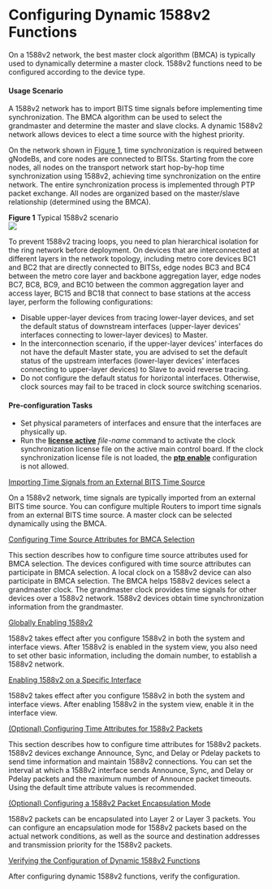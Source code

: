 Configuring Dynamic 1588v2 Functions
====================================

On a 1588v2 network, the best master clock algorithm (BMCA) is typically used to dynamically determine a master clock. 1588v2 functions need to be configured according to the device type.

#### Usage Scenario

A 1588v2 network has to import BITS time signals before implementing time synchronization. The BMCA algorithm can be used to select the grandmaster and determine the master and slave clocks. A dynamic 1588v2 network allows devices to elect a time source with the highest priority.

On the network shown in [Figure 1](#EN-US_TASK_0000001825841177__fig1646519193816), time synchronization is required between gNodeBs, and core nodes are connected to BITSs. Starting from the core nodes, all nodes on the transport network start hop-by-hop time synchronization using 1588v2, achieving time synchronization on the entire network. The entire synchronization process is implemented through PTP packet exchange. All nodes are organized based on the master/slave relationship (determined using the BMCA).

**Figure 1** Typical 1588v2 scenario  
![](figure/en-us_image_0000002078258746.png)

To prevent 1588v2 tracing loops, you need to plan hierarchical isolation for the ring network before deployment. On devices that are interconnected at different layers in the network topology, including metro core devices BC1 and BC2 that are directly connected to BITSs, edge nodes BC3 and BC4 between the metro core layer and backbone aggregation layer, edge nodes BC7, BC8, BC9, and BC10 between the common aggregation layer and access layer, BC15 and BC18 that connect to base stations at the access layer, perform the following configurations:

* Disable upper-layer devices from tracing lower-layer devices, and set the default status of downstream interfaces (upper-layer devices' interfaces connecting to lower-layer devices) to Master.
* In the interconnection scenario, if the upper-layer devices' interfaces do not have the default Master state, you are advised to set the default status of the upstream interfaces (lower-layer devices' interfaces connecting to upper-layer devices) to Slave to avoid reverse tracing.
* Do not configure the default status for horizontal interfaces. Otherwise, clock sources may fail to be traced in clock source switching scenarios.

#### Pre-configuration Tasks

* Set physical parameters of interfaces and ensure that the interfaces are physically up.
* Run the [**license active**](cmdqueryname=license+active) *file-name* command to activate the clock synchronization license file on the active main control board. If the clock synchronization license file is not loaded, the [**ptp enable**](cmdqueryname=ptp+enable) configuration is not allowed.


[Importing Time Signals from an External BITS Time Source](../../../../software/nev8r10_vrpv8r16/user/ne/dc_ne_1588v2_cfg_5005.html)

On a 1588v2 network, time signals are typically imported from an external BITS time source. You can configure multiple Routers to import time signals from an external BITS time source. A master clock can be selected dynamically using the BMCA.

[Configuring Time Source Attributes for BMCA Selection](../../../../software/nev8r10_vrpv8r16/user/ne/dc_ne_1588v2_cfg_5006.html)

This section describes how to configure time source attributes used for BMCA selection. The devices configured with time source attributes can participate in BMCA selection. A local clock on a 1588v2 device can also participate in BMCA selection. The BMCA helps 1588v2 devices select a grandmaster clock. The grandmaster clock provides time signals for other devices over a 1588v2 network. 1588v2 devices obtain time synchronization information from the grandmaster.

[Globally Enabling 1588v2](../../../../software/nev8r10_vrpv8r16/user/ne/dc_ne_1588v2_cfg_5007_a.html)

1588v2 takes effect after you configure 1588v2 in both the system and interface views. After 1588v2 is enabled in the system view, you also need to set other basic information, including the domain number, to establish a 1588v2 network.

[Enabling 1588v2 on a Specific Interface](../../../../software/nev8r10_vrpv8r16/user/ne/dc_ne_1588v2_cfg_5008_a.html)

1588v2 takes effect after you configure 1588v2 in both the system and interface views. After enabling 1588v2 in the system view, enable it in the interface view.

[(Optional) Configuring Time Attributes for 1588v2 Packets](../../../../software/nev8r10_vrpv8r16/user/ne/dc_ne_1588v2_cfg_5009.html)

This section describes how to configure time attributes for 1588v2 packets. 1588v2 devices exchange Announce, Sync, and Delay or Pdelay packets to send time information and maintain 1588v2 connections. You can set the interval at which a 1588v2 interface sends Announce, Sync, and Delay or Pdelay packets and the maximum number of Announce packet timeouts. Using the default time attribute values is recommended.

[(Optional) Configuring a 1588v2 Packet Encapsulation Mode](../../../../software/nev8r10_vrpv8r16/user/ne/dc_ne_1588v2_cfg_5010.html)

1588v2 packets can be encapsulated into Layer 2 or Layer 3 packets. You can configure an encapsulation mode for 1588v2 packets based on the actual network conditions, as well as the source and destination addresses and transmission priority for the 1588v2 packets.

[Verifying the Configuration of Dynamic 1588v2 Functions](../../../../software/nev8r10_vrpv8r16/user/ne/dc_ne_1588v2_cfg_5012.html)

After configuring dynamic 1588v2 functions, verify the configuration.